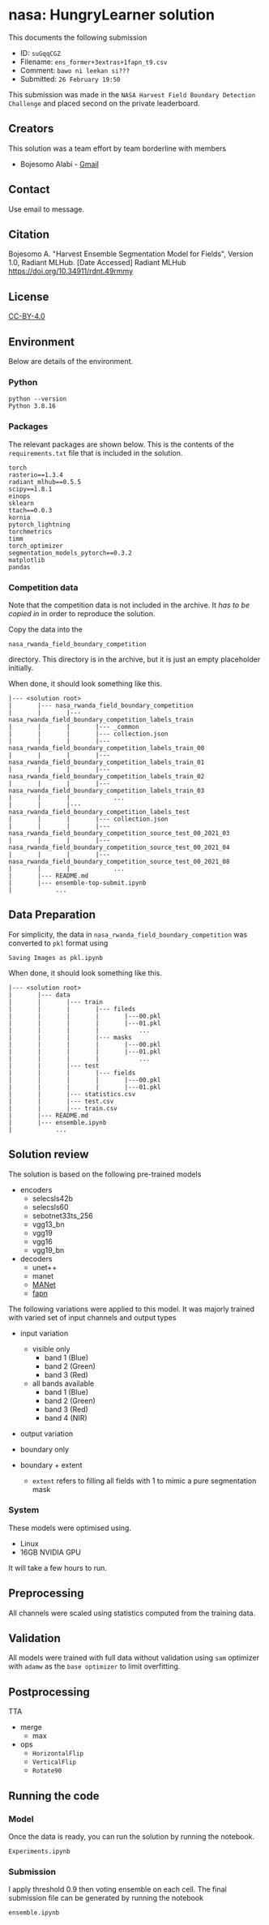 # nasa: HungryLearner solution

This documents the following submission

 - ID: `suGqqCGZ`
 - Filename: `ens_former+3extras+1fapn_t9.csv`
 - Comment: `bawo ni leekan si???`
 - Submitted: `26 February 19:50`

This submission was made in the `NASA Harvest Field Boundary Detection Challenge` and placed second on the private leaderboard.

## Creators
This solution was a team effort by team borderline with members

 - Bojesomo Alabi - [Gmail](mailto:asbojesomo@gmail.com)

## Contact

Use email to message.

## Citation
Bojesomo A. \"Harvest Ensemble Segmentation Model for Fields\", Version 1.0, Radiant MLHub. [Date Accessed] Radiant MLHub <https://doi.org/10.34911/rdnt.49rmmy>

## License

[CC-BY-4.0](../LICENSE)

## Environment

Below are details of the environment.

### Python

```
python --version
Python 3.8.16
```

### Packages

The relevant packages are shown below. This is the contents of the `requirements.txt` file that is included in the solution.

```
torch
rasterio==1.3.4
radiant_mlhub==0.5.5
scipy==1.8.1
einops
sklearn
ttach==0.0.3
kornia
pytorch_lightning
torchmetrics
timm
torch_optimizer
segmentation_models_pytorch==0.3.2
matplotlib
pandas
```
### Competition data

Note that the competition data is not included in the archive. It *has to be copied in* in order to reproduce the solution.

Copy the data into the

```
nasa_rwanda_field_boundary_competition
```

directory. This directory is in the archive, but it is just an empty placeholder initially.

When done, it should look something like this.

```
|--- <solution root>
|       |--- nasa_rwanda_field_boundary_competition
|       |       |--- nasa_rwanda_field_boundary_competition_labels_train
|       |       |       |--- _common
|       |       |       |--- collection.json
|       |       |       |--- nasa_rwanda_field_boundary_competition_labels_train_00
|       |       |       |--- nasa_rwanda_field_boundary_competition_labels_train_01
|       |       |       |--- nasa_rwanda_field_boundary_competition_labels_train_02
|       |       |       |--- nasa_rwanda_field_boundary_competition_labels_train_03
|       |       |            ...
|       |       |--- nasa_rwanda_field_boundary_competition_labels_test
|       |       |       |--- collection.json
|       |       |       |--- nasa_rwanda_field_boundary_competition_source_test_00_2021_03
|       |       |       |--- nasa_rwanda_field_boundary_competition_source_test_00_2021_04
|       |       |       |--- nasa_rwanda_field_boundary_competition_source_test_00_2021_08
|       |       |            ...
|       |--- README.md
|       |--- ensemble-top-submit.ipynb
|            ...
```

## Data Preparation
For simplicity, the data in ```nasa_rwanda_field_boundary_competition``` was converted to ```pkl``` format using 
```
Saving Images as pkl.ipynb
```
When done, it should look something like this.
```
|--- <solution root>
|       |--- data
|       |       |--- train
|       |       |       |--- fileds
|       |       |       |       |---00.pkl
|       |       |       |       |---01.pkl
|       |       |       |           ...
|       |       |       |--- masks
|       |       |       |       |---00.pkl
|       |       |       |       |---01.pkl
|       |       |       |           ...
|       |       |--- test
|       |       |       |--- fields
|       |       |       |       |---00.pkl
|       |       |       |       |---01.pkl
|       |       |--- statistics.csv
|       |       |--- test.csv
|       |       |--- train.csv
|       |--- README.md
|       |--- ensemble.ipynb
|            ...
```

## Solution review

The solution is based on the following pre-trained models
 - encoders
   - selecsls42b
   - selecsls60
   - sebotnet33ts_256
   - vgg13_bn
   - vgg19
   - vgg16
   - vgg19_bn
 - decoders
   - unet++
   - manet
   - [MANet](https://github.com/bojesomo/model_nasa_rwanda_field_boundary_competition_silver/tree/main/full_solution/decoders/MANet.py)
   - [fapn](https://github.com/bojesomo/model_nasa_rwanda_field_boundary_competition_silver/tree/main/full_solution/decoders/fapn.py)

The following variations were applied to this model. It was majorly trained with varied set of input channels and output types
 - input variation
   - visible only
     - band 1 (Blue)
     - band 2 (Green)
     - band 3 (Red)
   - all bands available
     - band 1 (Blue)
     - band 2 (Green)
     - band 3 (Red)
     - band 4 (NIR)
     
 - output variation
  - boundary only
  - boundary + extent
    - `extent` refers to filling all fields with 1 to mimic a pure segmentation mask 

### System

These models were optimised using.

 - Linux
 - 16GB NVIDIA GPU

It will take a few hours to run.

## Preprocessing

All channels were scaled using statistics computed from the training data.

## Validation

All models were trained with full data without validation using `sam` optimizer with `adamw` as the `base optimizer` to limit overfitting.

## Postprocessing
TTA
 - merge
   - max
 - ops
   - `HorizontalFlip`
   - `VerticalFlip`
   - `Rotate90`

## Running the code

### Model

Once the data is ready, you can run the solution by running the notebook.

```
Experiments.ipynb
```

### Submission

I apply threshold 0.9 then voting ensemble on each cell. The final submission file can be generated by running the notebook

```
ensemble.ipynb
```
